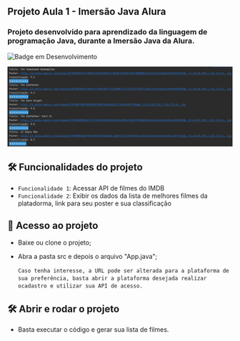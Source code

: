 ## **Projeto Aula 1 - Imersão Java Alura**

### Projeto desenvolvido para aprendizado da linguagem de programação Java, durante a Imersão Java da Alura.

![Badge em Desenvolvimento](http://img.shields.io/static/v1?label=STATUS&message=EM%20DESENVOLVIMENTO&color=GREEN&style=for-the-badge)

![Captura terminal](capturaTerminal.png "Captura terminal")

## 🛠️ Funcionalidades do projeto

- `Funcionalidade 1`: Acessar API de filmes do IMDB
- `Funcionalidade 2`: Exibir os dados da lista de melhores filmes da platadorma, link para seu poster e sua classificação

## 📁 Acesso ao projeto

- Baixe ou clone o projeto;
- Abra a pasta src e depois o arquivo "App.java";


  `Caso tenha interesse, a URL pode ser alterada para a plataforma de sua preferência, basta abrir a plataforma desejada realizar ocadastro e utilizar sua API de acesso.`

## 🛠️ Abrir e rodar o projeto

- Basta executar o código e gerar sua lista de filmes.